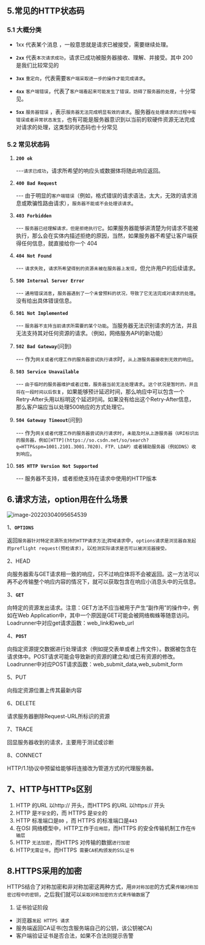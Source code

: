 ## 5.常见的HTTP状态码

### 5.1 大概分类

- 1xx 代表某个消息 ，一般意思就是请求已被接受，需要继续处理。

- **`2xx`** 代表`本次请求成功`，请求已成功被服务器接收、理解、并接受。其中 200 是我们比较常见的

- **`3xx`** `重定向`，代表需要`客户端采取进一步的操作才能完成请求`。
- **`4xx`** `客户端错误`，代表了`客户端看起来可能发生了错误，妨碍了服务器的处理`，十分常见。
- **`5xx`** `服务器错误` ，表示`服务器无法完成明显有效的请求`。服务器`在处理请求的过程中有错误或者异常状态发生`，也有可能是服务器意识到以当前的软硬件资源无法完成对请求的处理，这类型的状态码也十分常见



### 5.2 常见状态码

1. **`200 ok`**

   ---`请求已成功`，请求所希望的响应头或数据体将随此响应返回。

2. **`400 Bad Request`**

   --- 由于明显的`客户端错误`（例如，格式错误的请求语法，太大，无效的请求消息或欺骗性路由请求），`服务器不能或不会处理该请求`。

3. **`403 Forbidden`**

   --- `服务器已经理解请求，但是拒绝执行它`。如果服务器能够讲清楚为何请求不能被执行，那么会在实体内描述拒绝的原因，当然，如果服务器不希望让客户端获得任何信息，就直接给你一个 404

4. **`404 Not Found`**

   --- `请求失败`，`请求所希望得到的资源未被在服务器上发现`，但允许用户的后续请求。

5. **`500 Internal Server Error`**

   --- `通用错误消息`，`服务器遇到了一个未曾预料的状况，导致了它无法完成对请求的处理`。没有给出具体错误信息。

6. **`501 Not Implemented`**

   --- `服务器不支持当前请求所需要的某个功能`。当服务器无法识别请求的方法，并且无法支持其对任何资源的请求。（例如，网络服务API的新功能）

7. **`502 Bad Gateway`**(问到)

   --- 作为`网关或者代理工作的服务器尝试执行请求`时，`从上游服务器接收到无效的响应`。

8. **`503 Service Unavailable`**

   --- `由于临时的服务器维护或者过载，服务器当前无法处理请求`。`这个状况是暂时的，并且将在一段时间以后恢复`，如果能够预计延迟时间，那么响应中可以包含一个Retry-After头用以标明这个延迟时间。如果没有给出这个Retry-After信息，那么客户端应当以处理500响应的方式处理它。

9. **`504 Gateway Timeout`**(问到)

   --- 作为`网关或者代理工作的服务器尝试执行请求时`，`未能及时从上游服务器（URI标识出的服务器，例如[HTTP](https://so.csdn.net/so/search?q=HTTP&spm=1001.2101.3001.7020)、FTP、LDAP）或者辅助服务器（例如DNS）收到响应`。

10. **`505 HTTP Version Not Supported`**

    --- 服务器不支持，或者拒绝支持在请求中使用的HTTP版本

## 6.请求方法，option用在什么场景

![image-20220304095654539](C:\Users\zayn\AppData\Roaming\Typora\typora-user-images\image-20220304095654539.png)

1、**`OPTIONS`**

返回`服务器针对特定资源所支持的HTTP请求方法`;`跨域请求`中，`options请求是浏览器自发起的preflight request(预检请求)`，以`检测实际请求是否可以被浏览器接受。`

2、HEAD

向服务器索与GET请求相一致的响应，只不过响应体将不会被返回。这一方法可以再不必传输整个响应内容的情况下，就可以获取包含在响应小消息头中的元信息。

3、**`GET`**

向特定的资源发出请求。注意：GET方法不应当被用于产生“副作用”的操作中，例如在Web Application中，其中一个原因是GET可能会被网络蜘蛛等随意访问。Loadrunner中对应get请求函数：web_link和web_url

4、**`POST`**

向指定资源提交数据进行处理请求（例如提交表单或者上传文件）。数据被包含在请求体中。POST请求可能会导致新的资源的建立和/或已有资源的修改。 Loadrunner中对应POST请求函数：web_submit_data,web_submit_form

5、PUT

向指定资源位置上传其最新内容

6、DELETE

请求服务器删除Request-URL所标识的资源

7、TRACE

回显服务器收到的请求，主要用于测试或诊断

8、CONNECT

HTTP/1.1协议中预留给能够将连接改为管道方式的代理服务器。



## 7、HTTP与HTTPs区别

1. HTTP 的URL 以http:// 开头，而HTTPS 的URL 以https:// 开头
2. HTTP 是`不安全`的，而 HTTPS 是`安全`的
3. HTTP 标准端口是`80` ，而 HTTPS 的标准端口是`443`
4. 在OSI 网络模型中，HTTP工作于`应用层`，而HTTPS 的安全传输机制工作在`传输层`
5. HTTP `无法加密`，而HTTPS 对传输的数据`进行加密`
6. HTTP`无需证书`，而HTTPS` 需要CA机构颁发的SSL证书`



## 8.HTTPS采用的加密

HTTPS结合了对称加密和非对称加密这两种方式，用`非对称加密`的方式来`传输对称加密过程中的密钥`，之后我们就可以`采取对称加密的方式来传输数据`了

1.  证书验证阶段

- 浏览器`发起 HTTPS 请求`
- 服务端返回CA证书(包含服务端自己的公钥，该公钥被CA)
- 客户端验证证书是否合法，如果不合法则提示告警

